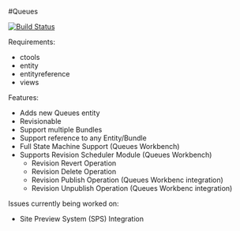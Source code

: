 #Queues

[![Build Status](https://travis-ci.org/ericduran/queues.png?branch=7.x-1.x)](https://travis-ci.org/ericduran/queues)

Requirements:
 - ctools
 - entity
 - entityreference
 - views


Features:
 - Adds new Queues entity
  - Revisionable
  - Support multiple Bundles
  - Support reference to any Entity/Bundle
 - Full State Machine Support (Queues Workbench)
 - Supports Revision Scheduler Module (Queues Workbench)
    - Revision Revert Operation
    - Revision Delete Operation
    - Revision Publish Operation (Queues Workbenc integration)
    - Revision Unpublish Operation (Queues Workbenc integration)

Issues currently being worked on:
 - Site Preview System (SPS) Integration
